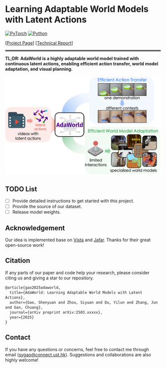 # Learning Adaptable World Models with Latent Actions

[![PyTorch](https://img.shields.io/badge/PyTorch-2.0.1-EE4C2C.svg?style=for-the-badge&logo=pytorch)](https://pytorch.org)
[![Python](https://img.shields.io/badge/python-3.10-blue?style=for-the-badge)](https://www.python.org)

[[Project Page](https://adaptable-world-model.github.io)] [[Technical Report](https://arxiv.org/abs/2503.xxxxx)]

<hr style="border: 2px solid gray;"></hr>

**TL;DR: AdaWorld is a highly adaptable world model trained with continuous latent actions, enabling efficient action transfer, world model adaptation, and visual planning.**

![](assets/teaser.png)

## TODO List

- [ ] Provide detailed instructions to get started with this project.
- [ ] Provide the source of our dataset.
- [ ] Release model weights.

## Acknowledgement

Our idea is implemented base on [Vista](https://github.com/OpenDriveLab/Vista) and [Jafar](https://github.com/flairox/jafar). Thanks for their great open-source work!

## Citation
If any parts of our paper and code help your research, please consider citing us and giving a star to our repository.
```
@article{gao2025adaworld,
  title={AdaWorld: Learning Adaptable World Models with Latent Actions}, 
  author={Gao, Shenyuan and Zhou, Siyuan and Du, Yilun and Zhang, Jun and Gan, Chuang},
  journal={arXiv preprint arXiv:2503.xxxxx},
  year={2025}
}
```

## Contact

If you have any questions or concerns, feel free to contact me through email (sygao@connect.ust.hk). Suggestions and collaborations are also highly welcome!
